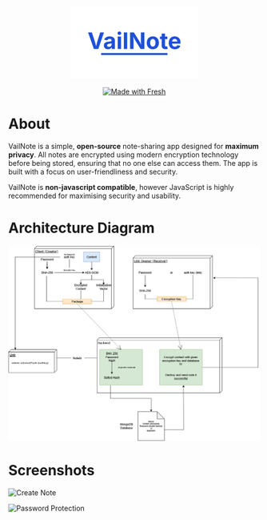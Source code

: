 <div id="logo" align="center">
  <a href="https://github.com/emilkrebs/VailNote" target="_blank" rel="noopener noreferrer">
   <img width="256" alt="WatchLock Logo" src="./static/logo.png">
 </a>

  [![Made with Fresh](https://fresh.deno.dev/fresh-badge-dark.svg)](https://fresh.deno.dev)
</div>

# About

VailNote is a simple, **open-source** note-sharing app designed for **maximum privacy**. All notes are encrypted  using modern encryption technology before being stored, ensuring that no one else can access them. The app is built with a focus on user-friendliness and security.

VailNote is **non-javascript compatible**, however JavaScript is highly recommended for maximising security and usability.

# Architecture Diagram

![Architecture Diagram](./static/images/architecture.png)

# Screenshots

![Create Note](https://github.com/user-attachments/assets/8d1edd52-1342-4efd-944c-6fe794c91042)

![Password Protection](https://github.com/user-attachments/assets/e35b84b1-2ad8-4e0d-b474-fe66ee5d56ab)
